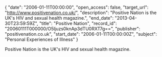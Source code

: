 {
  "date": "2006-01-11T00:00:00", 
  "open_access": false, 
  "target_url": "http://www.positivenation.co.uk/", 
  "description": "Positive Nation is the UK's HIV and sexual health magazine.", 
  "end_date": "2013-04-30T23:59:59Z", 
  "title": "Positive Nation", 
  "record_id": "20060111T000000/O5ljuzs0knAp3dTU0RXT7g==", 
  "publisher": "positivenation.co.uk", 
  "start_date": "2006-01-11T00:00:00Z", 
  "subject": "Personal Experiences of Illness"
}

Positive Nation is the UK's HIV and sexual health magazine.